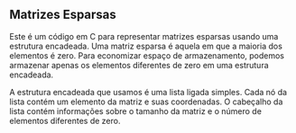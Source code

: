 ## Matrizes Esparsas

Este é um código em C para representar matrizes esparsas usando uma estrutura encadeada. Uma matriz esparsa é aquela em que a maioria dos elementos é zero. Para economizar espaço de armazenamento, podemos armazenar apenas os elementos diferentes de zero em uma estrutura encadeada.

A estrutura encadeada que usamos é uma lista ligada simples. Cada nó da lista contém um elemento da matriz e suas coordenadas. O cabeçalho da lista contém informações sobre o tamanho da matriz e o número de elementos diferentes de zero.


